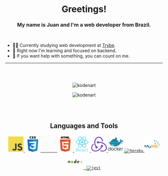 <h1 align="center">Greetings!</h1>
<h3 align="center">My name is Juan and I'm a web developer from Brazil.</h3>
<br>

- 👨‍💻 Currently studying web development at [Trybe](https://www.betrybe.com/).
- 🔭 Right now I'm learning and focused on backend.
- 🌱 If you want help with something, you can count on me.

<hr>

<br><br>

<p align="center">
  <img src="https://github-readme-stats.vercel.app/api/top-langs?username=kodenart&show_icons=true&locale=en&layout=compact&theme=gruvbox_light" alt="kodenart" />
</p>
<p align="center">
  <img src="https://github-readme-stats.vercel.app/api?username=kodenart&show_icons=true&locale=en&layout=compact&theme=gruvbox_light&hide_title=true&include_all_commits=true&count_private=true" alt="kodenart" />
</p>

<br><br>

## <p align="center">Languages and Tools</p>

<p align="center">
  <a href="https://devdocs.io/javascript/" target="_blank">
   <code><img height="50" src="https://raw.githubusercontent.com/devicons/devicon/master/icons/javascript/javascript-original.svg"></code>
  </a>
 
  <a href="https://www.w3schools.com/css/" target="_blank" rel="noreferrer">
    <code><img src="https://raw.githubusercontent.com/devicons/devicon/master/icons/css3/css3-original-wordmark.svg" alt="css3" width="50" height="50"/>       </code>
  </a>

  <a href="https://www.w3.org/html/" target="_blank" rel="noreferrer">
    <code><img src="https://raw.githubusercontent.com/devicons/devicon/master/icons/html5/html5-original-wordmark.svg" alt="html5" width="50" height="50"/></code>
  </a>

  
  <a href="https://reactjs.org/" target="_blank" rel="noreferrer">
    <code><img src="https://raw.githubusercontent.com/devicons/devicon/master/icons/react/react-original-wordmark.svg" alt="react" width="50" height="50"/></code>
  </a> 
  
  <a href="https://redux.js.org" target="_blank" rel="noreferrer">
    <code><img src="https://raw.githubusercontent.com/devicons/devicon/master/icons/redux/redux-original.svg" alt="redux" width="50" height="50"/></code>
  </a> 

  <a href="https://www.docker.com/" target="_blank" rel="noreferrer">
    <code><img src="https://raw.githubusercontent.com/devicons/devicon/master/icons/docker/docker-original-wordmark.svg" alt="docker" width="50" height="50"/></code>
  </a>
   
   <a href="https://heroku.com" target="_blank" rel="noreferrer">
      <code><img src="https://www.vectorlogo.zone/logos/heroku/heroku-icon.svg" alt="heroku" width="50" height="50"/></code>
   </a>
   
   <a href="https://www.mysql.com/" target="_blank" rel="noreferrer">
      <code><img src="https://raw.githubusercontent.com/devicons/devicon/master/icons/mysql/mysql-original-wordmark.svg" alt="mysql" width="50" height="50"/></code>
   </a>
   
   <a href="https://nodejs.org" target="_blank" rel="noreferrer">
      <code><img src="https://raw.githubusercontent.com/devicons/devicon/master/icons/nodejs/nodejs-original-wordmark.svg" alt="nodejs" width="50" height="50"/></code>
   </a>
   
   <a href="https://jestjs.io" target="_blank" rel="noreferrer">
      <code> <img src="https://www.vectorlogo.zone/logos/jestjsio/jestjsio-icon.svg" alt="jest" width="50" height="50"/ ></code>
   </a>
   
</p>

<br><br>




<!--- ![photo_2021-10-23_14-40-43-removebg-preview](https://user-images.githubusercontent.com/37965278/138567686-b05ebf68-d885-459d-8024-565e55788041.png)

<!---  <a href="https://styled-components.com/" target="_blank" rel="noreferrer">
<!---    <code><img src="" alt="styled-components" width="50" height="50"/></code>
<!---  </a>

